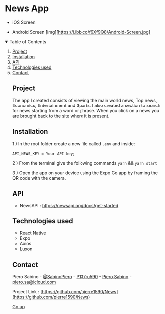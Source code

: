 # News App
- iOS Screen

- Android Screen
[img][https://i.ibb.co/f9Xf9Q8/Android-Screen.jpg]

<details open="open">
    <summary>Table of Contents</summary>
    <ol>
        <li><a href='#project'>Project</a></li>
        <li><a href='#installation'>Installation</a></li>
        <li><a href='#api'>API</a></li>
        <li><a href='#technologies-used'>Technologies used</a></li>
        <li><a href='#contact'>Contact</a></li>
    

                        


## Project
The app I created consists of viewing the main world news, Top news, Economics, Entertainment and Sports.
I also created a section to search for news starting from a word or phrase.
When you click on a news you are brought back to the site where it is present.

## Installation
1 ) In the root folder create a new file called `.env` and inside: 

`API_NEWS_KEY = Your API key`;

2 ) From the terminal give the following commands `yarn` && `yarn start`

3 ) Open the app on your device using the Expo Go app by framing the QR code with the camera. 

## API
- NewsAPI : https://newsapi.org/docs/get-started


## Technologies used
- React Native
- Expo
- Axios
- Luxon

## Contact
Piero Sabino - [@SabinoPiero](https://twitter.com/SabinoPiero) - [P137ru590](https://www.instagram.com/p137ru590/?hl=it) - [Piero Sabino](https://www.linkedin.com/in/pierosabino/) - piero.sa@icloud.com

Project Link : [https://github.com/pierre1590/News](https://github.com/pierre1590/News)

[Go up](#top)
